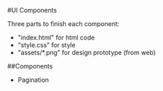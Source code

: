 #UI Components

Three parts to finish each component:
- "index.html" for html code
- "style.css" for style
- "assets/*.png" for design prototype (from web)

##Components
- Pagination

